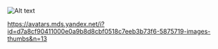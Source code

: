 ![Alt text](https://avatars.mds.yandex.net/i?id=028542b2f1dd05b8f9e2028726048e1e1ffc0a2a-12752501-images-thumbs&n=13)

https://avatars.mds.yandex.net/i?id=d7a8cf90411000e0a9b8d8cbf0518c7eeb3b73f6-5875719-images-thumbs&n=13
